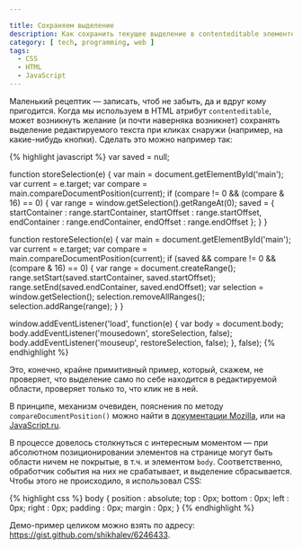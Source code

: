 ```yaml
---

title: Сохраняем выделение
description: Как сохранить текущее выделение в contenteditable элементе при клике вне его.
category: [ tech, programming, web ]
tags:
  - CSS
  - HTML
  - JavaScript
---
```

Маленький рецептик — записать, чтоб не забыть, да и вдруг кому пригодится. Когда мы используем в HTML атрибут
`contenteditable`, может возникнуть желание (и почти наверняка возникнет) сохранять выделение редактируемого
текста при кликах снаружи (например, на какие-нибудь кнопки). Сделать это можно например так:

{% highlight javascript %}
var saved = null;

function storeSelection(e) {
  var main = document.getElementById('main');
  var current = e.target;
  var compare = main.compareDocumentPosition(current);
  if (compare != 0 && (compare & 16) == 0) {
    var range = window.getSelection().getRangeAt(0);
    saved = {
      startContainer : range.startContainer,
      startOffset : range.startOffset,
      endContainer : range.endContainer,
      endOffset : range.endOffset
    };
  }
}

function restoreSelection(e) {
  var main = document.getElementById('main');
  var current = e.target;
  var compare = main.compareDocumentPosition(current);
  if (saved && compare != 0 && (compare & 16) == 0) {
    var range = document.createRange();
    range.setStart(saved.startContainer, saved.startOffset);
    range.setEnd(saved.endContainer, saved.endOffset);
    var selection = window.getSelection();
    selection.removeAllRanges();
    selection.addRange(range);
  }
}

window.addEventListener('load', function(e) {
  var body = document.body;
  body.addEventListener('mousedown', storeSelection, false);
  body.addEventListener('mouseup', restoreSelection, false);
}, false);
{% endhighlight %}

Это, конечно, крайне примитивный пример, который, скажем, не проверяет, что выделение само по себе находится
в редактируемой области, проверяет только то, что клик не в ней.

В принципе, механизм очевиден, пояснения по методу `compareDocumentPosition()` можно найти в [документации Mozilla][moz],
или на [JavaScript.ru][jsr].

В процессе довелось столкнуться с интересным моментом — при абсолютном позиционировании элементов на странице
могут быть области ничем не покрытые, в т.ч. и элементом `body`. Соответственно, обработчик события на них
не срабатывает, и выделение сбрасывается. Чтобы этого не происходило, я использовал CSS:

{% highlight css %}
body {
  position : absolute;
  top : 0px;
  bottom : 0px;
  left : 0px;
  right : 0px;
  padding : 0px;
  margin : 0px;
}
{% endhighlight %}

Демо-пример целиком можно взять по адресу: <https://gist.github.com/shikhalev/6246433>.


[moz]: https://developer.mozilla.org/ru/docs/DOM/Node.compareDocumentPosition
[jsr]: http://learn.javascript.ru/compare-document-position
